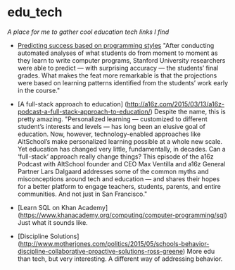 # edu_tech

_A place for me to gather cool education tech links I find_

* [Predicting success based on programming styles](https://ed.stanford.edu/news/stanford-study-shows-success-different-learning-styles-computer-science-class)
"After conducting automated analyses of what students do from moment to moment as they learn to write computer programs, Stanford University researchers were able to predict — with surprising accuracy — the students’ final grades. What makes the feat more remarkable is that the projections were based on learning patterns identified from the students’ work early in the course."

* [A full-stack approach to education] (http://a16z.com/2015/03/13/a16z-podcast-a-full-stack-approach-to-education/)
Despite the name, this is pretty amazing.
"Personalized learning — customized to different student’s interests and levels — has long been an elusive goal of education. Now, however, technology-enabled approaches like AltSchool’s make personalized learning possible at a whole new scale. Yet education has changed very little, fundamentally, in decades. Can a ‘full-stack‘ approach really change things? This episode of the a16z Podcast with AltSchool founder and CEO Max Ventilla and a16z General Partner Lars Dalgaard addresses some of the common myths and misconceptions around tech and education — and shares their hopes for a better platform to engage teachers, students, parents, and entire communities. And not just in San Francisco."

* [Learn SQL on Khan Academy] (https://www.khanacademy.org/computing/computer-programming/sql)
Just what it sounds like.

* [Discipline Solutions] (http://www.motherjones.com/politics/2015/05/schools-behavior-discipline-collaborative-proactive-solutions-ross-greene)
More edu than tech, but very interesting. A different way of addressing behavior.
